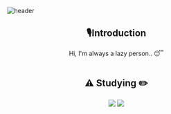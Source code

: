 
<!--
**yoon828/yoon828** is a ✨ _special_ ✨ repository because its `README.md` (this file) appears on your GitHub profile.
 
Here are some ideas to get you  started:

- 🔭 I’m currently working on ...
- 🌱 I’m currently learning ...
- 👯 I’m looking to collaborate on ...
- 🤔 I’m looking for help with ...
- 💬 Ask me about ...
- 📫 How to reach me: ...
-->
<!-- 헤더 -->
![header](https://capsule-render.vercel.app/api?type=slice&color=auto&height=200&section=header&text=includeclude&desc=Do10.h&fontSize=60&rotate=14&fontAlignY=25&fontAlign=75&descAlignY=43&descAlign=80&&animation=twinkling)

<div align=center>
<!--소개-->

## 🎙️Introduction
Hi, I'm always a lazy person.. 😴
<br/><br/>
 
 
 <!--공부중-->
  ## :warning: Studying :pencil2:
 
 <!-- 프론트 -->
 <img src="https://img.shields.io/badge/Python-#3776AB?  
           style=flat&logo=Python&logoColor=white"/>
 <img src="https://img.shields.io/badge/JavaScript-#F7DF1E?  
           style=flat&logo=JavaScript&logoColor=white"/>
  <br/>
 
